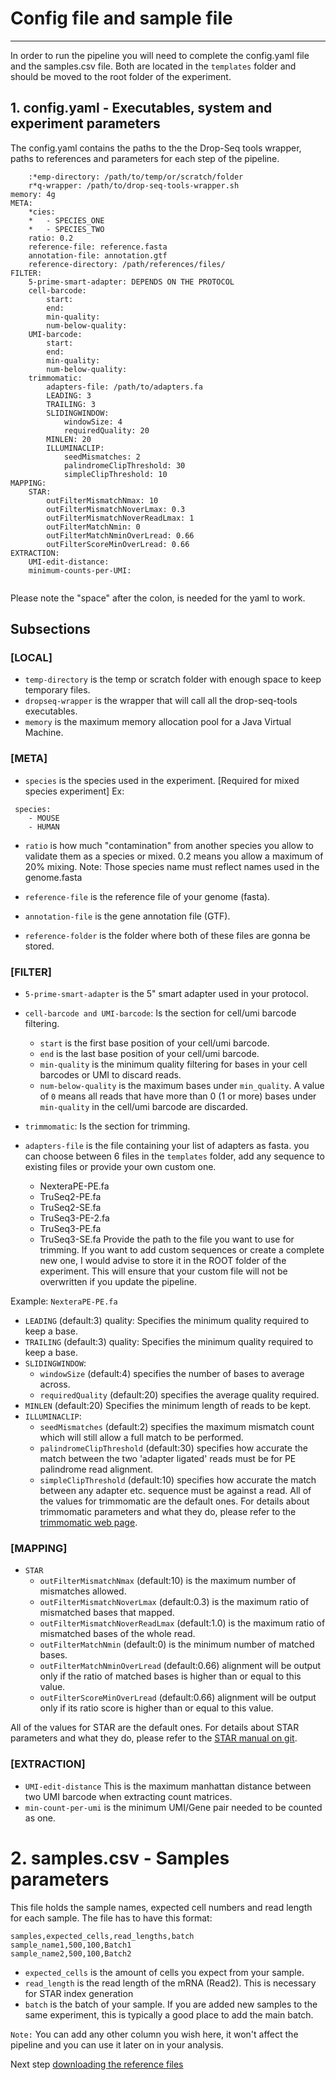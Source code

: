 # Config file and sample file
---------------------------

In order to run the pipeline you will need to complete the config.yaml file and the samples.csv file. Both are located in the `templates` folder and should be moved to the root folder of the experiment.

## 1. config.yaml - Executables, system and experiment parameters
The config.yaml contains the paths to the the Drop-Seq tools wrapper, paths to references and parameters for each step of the pipeline.
```
    :*emp-directory: /path/to/temp/or/scratch/folder
    r*q-wrapper: /path/to/drop-seq-tools-wrapper.sh
memory: 4g
META:
    *cies:
    *   - SPECIES_ONE
    *   - SPECIES_TWO
    ratio: 0.2
    reference-file: reference.fasta
    annotation-file: annotation.gtf
    reference-directory: /path/references/files/
FILTER:
    5-prime-smart-adapter: DEPENDS ON THE PROTOCOL
    cell-barcode:
        start:
        end:
        min-quality:
        num-below-quality:
    UMI-barcode:
        start:
        end:
        min-quality:
        num-below-quality:
    trimmomatic:
        adapters-file: /path/to/adapters.fa
        LEADING: 3
        TRAILING: 3
        SLIDINGWINDOW:
            windowSize: 4
            requiredQuality: 20
        MINLEN: 20
        ILLUMINACLIP:
            seedMismatches: 2
            palindromeClipThreshold: 30
            simpleClipThreshold: 10
MAPPING:
    STAR:
        outFilterMismatchNmax: 10
        outFilterMismatchNoverLmax: 0.3
        outFilterMismatchNoverReadLmax: 1
        outFilterMatchNmin: 0
        outFilterMatchNminOverLread: 0.66
        outFilterScoreMinOverLread: 0.66
EXTRACTION:
    UMI-edit-distance:
    minimum-counts-per-UMI:


```
Please note the "space" after the colon, is needed for the yaml to work.

## Subsections
### [LOCAL]
* `temp-directory` is the temp or scratch folder with enough space to keep temporary files.
* `dropseq-wrapper` is the wrapper that will call all the drop-seq-tools executables.
* `memory` is the maximum memory allocation pool for a Java Virtual Machine.

### [META]
* `species` is the species used in the experiment. [Required for mixed species experiment]
Ex:
```
 species:
    - MOUSE
    - HUMAN
```

* `ratio` is how much "contamination" from another species you allow to validate them as a species or mixed. 0.2 means you allow a maximum of 20% mixing.
Note: Those species name must reflect names used in the genome.fasta

* `reference-file` is the reference file of your genome (fasta).
* `annotation-file` is the gene annotation file (GTF).
* `reference-folder` is the folder where both of these files are gonna be stored.

### [FILTER]

* `5-prime-smart-adapter` is the 5" smart adapter used in your protocol.
* `cell-barcode and UMI-barcode`: Is the section for cell/umi barcode filtering.
    * `start` is the first base position of your cell/umi barcode.
    * `end` is the last base position of your cell/umi barcode.
    * `min-quality` is the minimum quality filtering for bases in your cell barcodes or UMI to discard reads.
    * `num-below-quality` is the maximum bases under `min_quality`. A value of `0` means all reads that have more than 0 (1 or more) bases under `min-quality` in the cell/umi barcode are discarded.
    
* `trimmomatic`: Is the section for trimming.
* `adapters-file` is the file containing your list of adapters as fasta. you can choose between 6 files in the `templates` folder, add any sequence to existing files or provide your own custom one.
    * NexteraPE-PE.fa 
    * TruSeq2-PE.fa
    * TruSeq2-SE.fa
    * TruSeq3-PE-2.fa
    * TruSeq3-PE.fa
    * TruSeq3-SE.fa
Provide the path to the file you want to use for trimming. If you want to add custom sequences or create a complete new one, I would advise to store it in the ROOT folder of the experiment. This will ensure that your custom file will not be overwritten if you update the pipeline.

Example: `NexteraPE-PE.fa`

* `LEADING` (default:3) quality: Specifies the minimum quality required to keep a base.
* `TRAILING` (default:3) quality: Specifies the minimum quality required to keep a base.
* `SLIDINGWINDOW`: 
    * `windowSize` (default:4) specifies the number of bases to average across.
    * `requiredQuality` (default:20) specifies the average quality required.
* `MINLEN` (default:20) Specifies the minimum length of reads to be kept.
* `ILLUMINACLIP`:
    * `seedMismatches` (default:2) specifies the maximum mismatch count which will still allow a full match to be performed.
    * `palindromeClipThreshold` (default:30) specifies how accurate the match between the two 'adapter ligated' reads must be for PE palindrome read alignment.
    * `simpleClipThreshold` (default:10) specifies how accurate the match between any adapter etc. sequence must be against a read.
All of the values for trimmomatic are the default ones. For details about trimmomatic parameters and what they do, please refer to the [trimmomatic web page](http://www.usadellab.org/cms/?page=trimmomatic).


### [MAPPING]
* `STAR`
    * `outFilterMismatchNmax` (default:10) is the maximum number of mismatches allowed.
    * `outFilterMismatchNoverLmax` (default:0.3) is the maximum ratio of mismatched bases that mapped.
    * `outFilterMismatchNoverReadLmax` (default:1.0) is the maximum ratio of mismatched bases of the whole read.
    * `outFilterMatchNmin` (default:0) is the minimum number of matched bases.
    * `outFilterMatchNminOverLread` (default:0.66) alignment will be output only if the ratio of matched bases is higher than or equal to this value.
    * `outFilterScoreMinOverLread` (default:0.66) alignment will be output only if its ratio score is higher than or equal to this value.

All of the values for STAR are the default ones. For details about STAR parameters and what they do, please refer to the [STAR manual on git](https://github.com/alexdobin/STAR/tree/master/doc).


### [EXTRACTION]
* `UMI-edit-distance` This is the maximum manhattan distance between two UMI barcode when extracting count matrices.
* `min-count-per-umi` is the minimum UMI/Gene pair needed to be counted as one.


# 2. samples.csv - Samples parameters
This file holds the sample names, expected cell numbers and read length for each sample.
The file has to have this format:

```
samples,expected_cells,read_lengths,batch
sample_name1,500,100,Batch1
sample_name2,500,100,Batch2
```

* `expected_cells` is the amount of cells you expect from your sample.
* `read_length` is the read length of the mRNA (Read2). This is necessary for STAR index generation
* `batch` is the batch of your sample. If you are added new samples to the same experiment, this is typically a good place to add the main batch.

`Note:` You can add any other column you wish here, it won't affect the pipeline and you can use it later on in your analysis.

Next step [downloading the reference files](https://github.com/Hoohm/dropSeqPipe/wiki/Reference-Files)